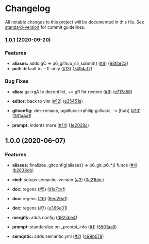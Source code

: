 # Changelog

All notable changes to this project will be documented in this file. See [standard-version](https://github.com/conventional-changelog/standard-version) for commit guidelines.

### [1.0.1](https://github.com/p6m7g8/p6df-git/compare/v1.0.0...v1.0.1) (2020-09-20)


### Features

* **aliases:** adds gC -> p6_github_cli_submit() ([#8](https://github.com/p6m7g8/p6df-git/issues/8)) ([98f4e23](https://github.com/p6m7g8/p6df-git/commit/98f4e232eb24b20851b0a25503069bb1b6c7b3e6))
* **pull:** default to --ff-only ([#13](https://github.com/p6m7g8/p6df-git/issues/13)) ([7494af7](https://github.com/p6m7g8/p6df-git/commit/7494af705330b19ebe3723080287785f46494dfb))


### Bug Fixes

* **alias:** ga->gA to deconflict, += gR for restore ([#9](https://github.com/p6m7g8/p6df-git/issues/9)) ([e717a56](https://github.com/p6m7g8/p6df-git/commit/e717a566e26a585ad9824aefec0dc1f2f9e04c72))
* **editor:** back to vim ([#12](https://github.com/p6m7g8/p6df-git/issues/12)) ([e25451a](https://github.com/p6m7g8/p6df-git/commit/e25451a4d3c62420de69f5f1a4ef379c157a0f59))
* **gitconfig:** vim->emacs, pgollucci->philip.gollucci, -= [hub] ([#10](https://github.com/p6m7g8/p6df-git/issues/10)) ([361a4a1](https://github.com/p6m7g8/p6df-git/commit/361a4a12f9e1de38e5eb9a42bed24ffe5e9dea41))


* **prompt:** indents more ([#14](https://github.com/p6m7g8/p6df-git/issues/14)) ([1e2038c](https://github.com/p6m7g8/p6df-git/commit/1e2038cafe86cfc443ef47b7bea63ea45b97231c))

## 1.0.0 (2020-06-07)


### Features

* **aliases:** finalizes .gitconfig[aliases] -> p6_git_p6_*() funcs ([#4](https://github.com/p6m7g8/p6df-git/issues/4)) ([b2638db](https://github.com/p6m7g8/p6df-git/commit/b2638dbab48bdcd0bcbbfd7daa89a1a6920043e4))
* **cicd:** setups semantic-version ([#3](https://github.com/p6m7g8/p6df-git/issues/3)) ([0a21bbc](https://github.com/p6m7g8/p6df-git/commit/0a21bbcf1ece0e2c0fcec7d2241ebdf9f60c2e0e))


* **doc:** regens ([#5](https://github.com/p6m7g8/p6df-git/issues/5)) ([d1a7caf](https://github.com/p6m7g8/p6df-git/commit/d1a7caf69c353ac6922122c88a40f82b5a4fa7b7))
* **doc:** regens ([#6](https://github.com/p6m7g8/p6df-git/issues/6)) ([8ed26d1](https://github.com/p6m7g8/p6df-git/commit/8ed26d197cab40c0a3ceb9559d44ec79b93e03dd))
* **doc:** regens ([#7](https://github.com/p6m7g8/p6df-git/issues/7)) ([e366e01](https://github.com/p6m7g8/p6df-git/commit/e366e01e8000f50b973703b28dfd4a734234ea4c))
* **mergify:** adds config ([d923be4](https://github.com/p6m7g8/p6df-git/commit/d923be497cd197f9bb4dbb2715b283ab4a792633))
* **prompt:** standardize on _prompt_info ([#1](https://github.com/p6m7g8/p6df-git/issues/1)) ([5501aa9](https://github.com/p6m7g8/p6df-git/commit/5501aa93b173ea8c6f68d00166d68b4207b53f37))
* **semqntic:** adds semantic.yml ([#2](https://github.com/p6m7g8/p6df-git/issues/2)) ([499b078](https://github.com/p6m7g8/p6df-git/commit/499b07812cd5f65af839c37251ca7197aaf2844e))
